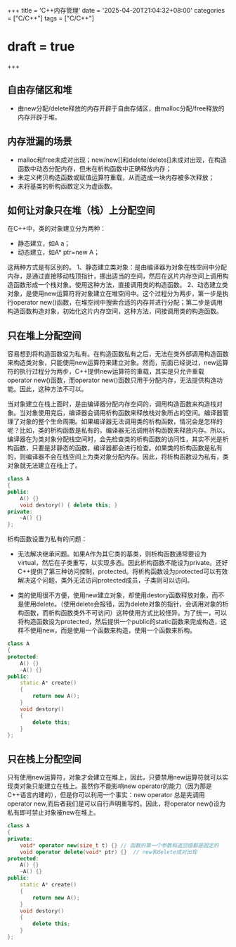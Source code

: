 +++
title = 'C++内存管理'
date = '2025-04-20T21:04:32+08:00'
categories = ["C/C++"]
tags = ["C/C++"]
# draft = true
+++

## 自由存储区和堆

- 由new分配/delete释放的内存开辟于自由存储区，由malloc分配/free释放的内存开辟于堆。

## 内存泄漏的场景

- malloc和free未成对出现；new/new[]和delete/delete[]未成对出现，在构造函数中动态分配内存，但未在析构函数中正确释放内存；
- 未定义拷贝构造函数或赋值运算符重载，从而造成一块内存被多次释放；
- 未将基类的析构函数定义为虚函数。

## 如何让对象只在堆（栈）上分配空间

在C++中，类的对象建立分为两种：

- 静态建立，如A a；
- 动态建立，如A* ptr=new A；

这两种方式是有区别的。 1、静态建立类对象：是由编译器为对象在栈空间中分配内存，是通过直接移动栈顶指针，挪出适当的空间，然后在这片内存空间上调用构造函数形成一个栈对象。使用这种方法，直接调用类的构造函数。 2、动态建立类对象，是使用new运算符将对象建立在堆空间中。这个过程分为两步，第一步是执行operator new()函数，在堆空间中搜索合适的内存并进行分配；第二步是调用构造函数构造对象，初始化这片内存空间，这种方法，间接调用类的构造函数。

## 只在堆上分配空间

容易想到将构造函数设为私有。在构造函数私有之后，无法在类外部调用构造函数来构造类对象，只能使用new运算符来建立对象。然而，前面已经说过，new运算符的执行过程分为两步，C++提供new运算符的重载，其实是只允许重载operator new()函数，而operator new()函数只用于分配内存，无法提供构造功能。因此，这种方法不可以。 

当对象建立在栈上面时，是由编译器分配内存空间的，调用构造函数来构造栈对象。当对象使用完后，编译器会调用析构函数来释放栈对象所占的空间。编译器管理了对象的整个生命周期。如果编译器无法调用类的析构函数，情况会是怎样的呢？比如，类的析构函数是私有的，编译器无法调用析构函数来释放内存。所以，编译器在为类对象分配栈空间时，会先检查类的析构函数的访问性，其实不光是析构函数，只要是非静态的函数，编译器都会进行检查。如果类的析构函数是私有的，则编译器不会在栈空间上为类对象分配内存。因此，将析构函数设为私有，类对象就无法建立在栈上了。

```C++
class A
{
public:
	A() {}
	void destory() { delete this; }
private:
	~A() {}
};
```

析构函数设置为私有的问题：
- 无法解决继承问题。如果A作为其它类的基类，则析构函数通常要设为virtual，然后在子类重写，以实现多态。因此析构函数不能设为private。还好C++提供了第三种访问控制，protected。将析构函数设为protected可以有效解决这个问题，类外无法访问protected成员，子类则可以访问。

- 类的使用很不方便，使用new建立对象，却使用destory函数释放对象，而不是使用delete。（使用delete会报错，因为delete对象的指针，会调用对象的析构函数，而析构函数类外不可访问）这种使用方式比较怪异。为了统一，可以将构造函数设为protected，然后提供一个public的static函数来完成构造，这样不使用new，而是使用一个函数来构造，使用一个函数来析构。

```C++
class A
{
protected:
	A() {}
	~A() {}
public:
	static A* create()
	{
		return new A();
	}
	void destory()
	{
		delete this;
	}
};
```

## 只在栈上分配空间

只有使用new运算符，对象才会建立在堆上，因此，只要禁用new运算符就可以实现类对象只能建立在栈上。虽然你不能影响new operator的能力（因为那是C++语言内建的），但是你可以利用一个事实：new operator 总是先调用 operator new,而后者我们是可以自行声明重写的。因此，将operator new()设为私有即可禁止对象被new在堆上。

```C++
class A
{
private:
	void* operator new(size_t t) {}	// 函数的第一个参数和返回值都是固定的
	void operator delete(void* ptr) {}	// new和delete成对出现
protected:
	A() {}
	~A() {}
public:
	static A* create()
	{
		return new A();
	}
	void destory()
	{
		delete this;
	}
};
```